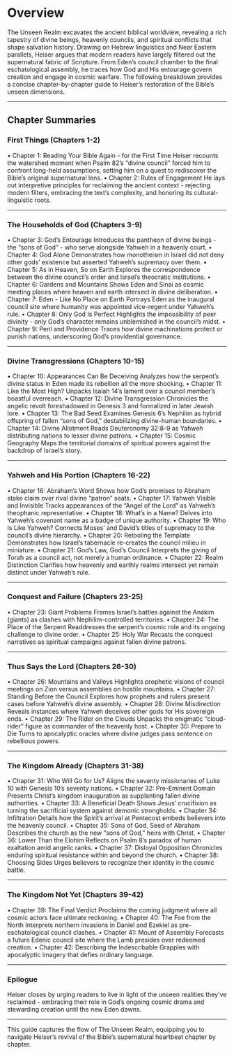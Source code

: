 # Overview

The Unseen Realm excavates the ancient biblical worldview, revealing a rich tapestry of divine beings, heavenly councils, and spiritual conflicts that shape salvation history. Drawing on Hebrew linguistics and Near Eastern parallels, Heiser argues that modern readers have largely filtered out the supernatural fabric of Scripture. From Eden’s council chamber to the final eschatological assembly, he traces how God and His entourage govern creation and engage in cosmic warfare. The following breakdown provides a concise chapter-by-chapter guide to Heiser’s restoration of the Bible’s unseen dimensions.

---

## Chapter Summaries

### First Things (Chapters 1-2)

• Chapter 1: Reading Your Bible Again - for the First Time
Heiser recounts the watershed moment when Psalm 82’s “divine council” forced him to confront long-held assumptions, setting him on a quest to rediscover the Bible’s original supernatural lens.
• Chapter 2: Rules of Engagement
He lays out interpretive principles for reclaiming the ancient context - rejecting modern filters, embracing the text’s complexity, and honoring its cultural-linguistic roots.

---

### The Households of God (Chapters 3-9)

• Chapter 3: God’s Entourage
Introduces the pantheon of divine beings - the “sons of God” - who serve alongside Yahweh in a heavenly court.
• Chapter 4: God Alone
Demonstrates how monotheism in Israel did not deny other gods’ existence but asserted Yahweh’s supremacy over them.
• Chapter 5: As in Heaven, So on Earth
Explores the correspondence between the divine council’s order and Israel’s theocratic institutions.
• Chapter 6: Gardens and Mountains
Shows Eden and Sinai as cosmic meeting places where heaven and earth intersect in divine deliberation.
• Chapter 7: Eden - Like No Place on Earth
Portrays Eden as the inaugural council site where humanity was appointed vice-regent under Yahweh’s rule.
• Chapter 8: Only God Is Perfect
Highlights the impossibility of peer divinity - only God’s character remains unblemished in the council’s midst.
• Chapter 9: Peril and Providence
Traces how divine machinations protect or punish nations, underscoring God’s providential governance.

---

### Divine Transgressions (Chapters 10-15)

• Chapter 10: Appearances Can Be Deceiving
Analyzes how the serpent’s divine status in Eden made its rebellion all the more shocking.
• Chapter 11: Like the Most High?
Unpacks Isaiah 14’s lament over a council member’s boastful overreach.
• Chapter 12: Divine Transgression
Chronicles the angelic revolt foreshadowed in Genesis 3 and formalized in later Jewish lore.
• Chapter 13: The Bad Seed
Examines Genesis 6’s Nephilim as hybrid offspring of fallen “sons of God,” destabilizing divine-human boundaries.
• Chapter 14: Divine Allotment
Reads Deuteronomy 32:8-9 as Yahweh distributing nations to lesser divine patrons.
• Chapter 15: Cosmic Geography
Maps the territorial domains of spiritual powers against the backdrop of Israel’s story.

---

### Yahweh and His Portion (Chapters 16-22)

• Chapter 16: Abraham’s Word
Shows how God’s promises to Abraham stake claim over rival divine “patron” seats.
• Chapter 17: Yahweh Visible and Invisible
Tracks appearances of the “Angel of the Lord” as Yahweh’s theophanic representative.
• Chapter 18: What’s in a Name?
Delves into Yahweh’s covenant name as a badge of unique authority.
• Chapter 19: Who Is Like Yahweh?
Connects Moses’ and David’s titles of supremacy to the council’s divine hierarchy.
• Chapter 20: Retooling the Template
Demonstrates how Israel’s tabernacle re-creates the council milieu in miniature.
• Chapter 21: God’s Law, God’s Council
Interprets the giving of Torah as a council act, not merely a human ordinance.
• Chapter 22: Realm Distinction
Clarifies how heavenly and earthly realms intersect yet remain distinct under Yahweh’s rule.

---

### Conquest and Failure (Chapters 23-25)

• Chapter 23: Giant Problems
Frames Israel’s battles against the Anakim (giants) as clashes with Nephilim-controlled territories.
• Chapter 24: The Place of the Serpent
Readdresses the serpent’s cosmic role and its ongoing challenge to divine order.
• Chapter 25: Holy War
Recasts the conquest narratives as spiritual campaigns against fallen divine patrons.

---

### Thus Says the Lord (Chapters 26-30)

• Chapter 26: Mountains and Valleys
Highlights prophetic visions of council meetings on Zion versus assemblies on hostile mountains.
• Chapter 27: Standing Before the Council
Explores how prophets and rulers present cases before Yahweh’s divine assembly.
• Chapter 28: Divine Misdirection
Reveals instances where Yahweh deceives other gods for His sovereign ends.
• Chapter 29: The Rider on the Clouds
Unpacks the enigmatic “cloud-rider” figure as commander of the heavenly host.
• Chapter 30: Prepare to Die
Turns to apocalyptic oracles where divine judges pass sentence on rebellious powers.

---

### The Kingdom Already (Chapters 31-38)

• Chapter 31: Who Will Go for Us?
Aligns the seventy missionaries of Luke 10 with Genesis 10’s seventy nations.
• Chapter 32: Pre-Eminent Domain
Presents Christ’s kingdom inauguration as supplanting fallen divine authorities.
• Chapter 33: A Beneficial Death
Shows Jesus’ crucifixion as turning the sacrificial system against demonic strongholds.
• Chapter 34: Infiltration
Details how the Spirit’s arrival at Pentecost embeds believers into the heavenly council.
• Chapter 35: Sons of God, Seed of Abraham
Describes the church as the new “sons of God,” heirs with Christ.
• Chapter 36: Lower Than the Elohim
Reflects on Psalm 8’s paradox of human exaltation amid angelic ranks.
• Chapter 37: Disloyal Opposition
Chronicles enduring spiritual resistance within and beyond the church.
• Chapter 38: Choosing Sides
Urges believers to recognize their identity in the cosmic battle.

---

### The Kingdom Not Yet (Chapters 39-42)

• Chapter 39: The Final Verdict
Proclaims the coming judgment where all cosmic actors face ultimate reckoning.
• Chapter 40: The Foe from the North
Interprets northern invasions in Daniel and Ezekiel as pre-eschatological council clashes.
• Chapter 41: Mount of Assembly
Forecasts a future Edenic council site where the Lamb presides over redeemed creation.
• Chapter 42: Describing the Indescribable
Grapples with apocalyptic imagery that defies ordinary language.

---

### Epilogue

Heiser closes by urging readers to live in light of the unseen realities they’ve reclaimed - embracing their role in God’s ongoing cosmic drama and stewarding creation until the new Eden dawns.

---

This guide captures the flow of The Unseen Realm, equipping you to navigate Heiser’s revival of the Bible’s supernatural heartbeat chapter by chapter.
